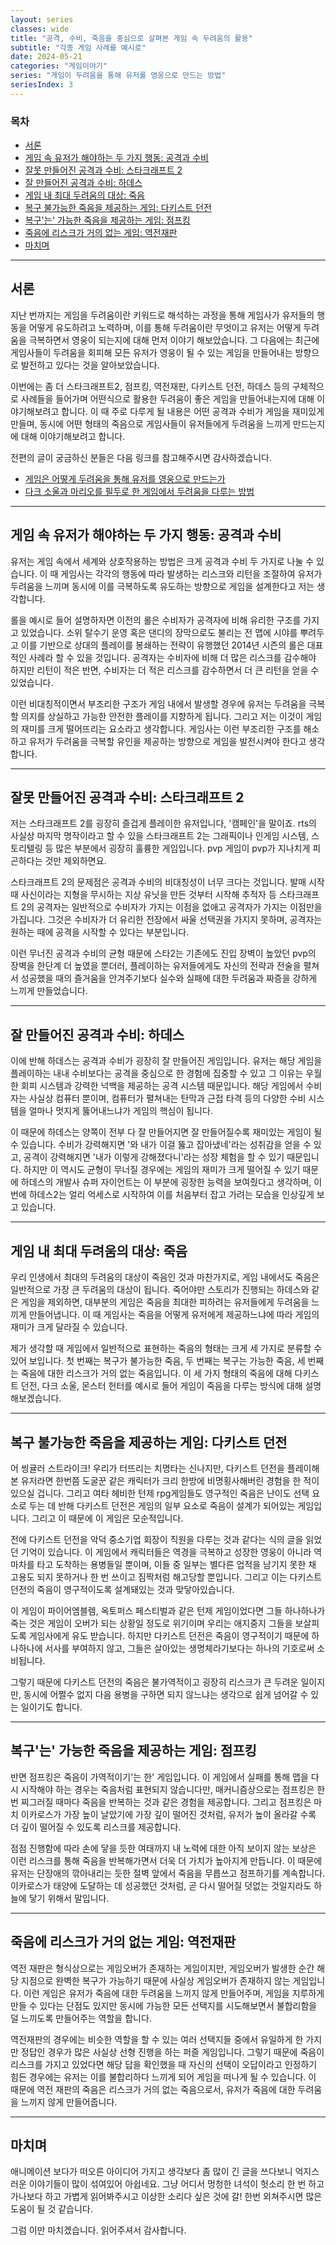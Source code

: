 ```yaml
---
layout: series
classes: wide
title: "공격, 수비, 죽음을 중심으로 살펴본 게임 속 두려움의 활용"
subtitle: "각종 게임 사례를 예시로"
date: 2024-05-21
categories: "게임이야기"
series: "게임이 두려움을 통해 유저를 영웅으로 만드는 방법"
seriesIndex: 3
---
```


### 목차

- [서론](#서론)
- [게임 속 유저가 해야하는 두 가지 행동: 공격과 수비](#게임-속-유저가-해야하는-두-가지-행동-공격과-수비)
- [잘못 만들어진 공격과 수비: 스타크래프트 2](#잘못-만들어진-공격과-수비-스타크래프트-2)
- [잘 만들어진 공격과 수비: 하데스](#잘-만들어진-공격과-수비-하데스)
- [게임 내 최대 두려움의 대상: 죽음](#게임-내-최대-두려움의-대상-죽음)
- [복구 불가능한 죽음을 제공하는 게임: 다키스트 던전](#복구-불가능한-죽음을-제공하는-게임-다키스트-던전)
- [복구'는' 가능한 죽음을 제공하는 게임: 점프킹](#복구는-가능한-죽음을-제공하는-게임-점프킹)
- [죽음에 리스크가 거의 없는 게임: 역전재판](#죽음에-리스크가-거의-없는-게임-역전재판)
- [마치며](#마치며)

---

## 서론

지난 번까지는 게임을 두려움이란 키워드로 해석하는 과정을 통해 게임사가 유저들의 행동을 어떻게 유도하려고 노력하며,
이를 통해 두려움이란 무엇이고 유저는 어떻게 두려움을 극복하면서 영웅이 되는지에 대해 먼저 이야기 해보았습니다.
그 다음에는 최근에 게임사들이 두려움을 회피해 모든 유저가 영웅이 될 수 있는 게임을 만들어내는 방향으로 발전하고
있다는 것을 알아보았습니다.

이번에는 좀 더 스타크래프트2, 점프킹, 역전재판, 다키스트 던전, 하데스 등의 구체적으로 사례들을 들어가며
어떤식으로 활용한 두려움이 좋은 게임을 만들어내는지에 대해 이야기해보려고 합니다. 이 때 주로 다루게 될 내용은
어떤 공격과 수비가 게임을 재미있게 만들며, 동시에 어떤 형태의 죽음으로 게임사들이 유저들에게 두려움을 느끼게
만드는지에 대해 이야기해보려고 합니다.

전편의 글이 궁금하신 분들은 다음 링크를 참고해주시면 감사하겠습니다.

- [게임은 어떻게 두려움을 통해 유저를 영웅으로 만드는가](https://kaestro.github.io/%EA%B2%8C%EC%9E%84%EC%9D%B4%EC%95%BC%EA%B8%B0/2024/05/18/%EA%B2%8C%EC%9E%84%EC%97%90%EC%84%9C-%EB%B3%BC-%EC%88%98-%EC%9E%88%EB%8A%94-%EB%91%90%EB%A0%A4%EC%9B%80%EC%9D%98-%ED%99%9C%EC%9A%A9.html)
- [다크 소울과 마리오를 필두로 한 게임에서 두려움을 다루는 방법](https://kaestro.github.io/%EA%B2%8C%EC%9E%84%EC%9D%B4%EC%95%BC%EA%B8%B0/2024/05/19/%EA%B2%8C%EC%9E%84%EC%97%90%EC%84%9C-%EB%B3%BC-%EC%88%98-%EC%9E%88%EB%8A%94-%EB%91%90%EB%A0%A4%EC%9B%80%EC%9D%98-%ED%99%9C%EC%9A%A9.html)

---

## 게임 속 유저가 해야하는 두 가지 행동: 공격과 수비

유저는 게임 속에서 세계와 상호작용하는 방법은 크게 공격과 수비 두 가지로 나눌 수 있습니다. 이 때 게임사는
각각의 행동에 따라 발생하는 리스크와 리턴을 조절하여 유저가 두려움을 느끼며 동시에 이를 극복하도록 유도하는
방향으로 게임을 설계한다고 저는 생각합니다.

롤을 예시로 들어 설명하자면 이전의 롤은 수비자가 공격자에 비해 유리한 구조를 가지고 있었습니다. 소위 탈수기 운영
혹은 댄디의 장막으로도 불리는 전 맵에 시야를 뿌려두고 이를 기반으로 상대의 플레이를 봉쇄하는 전략이 유행했던
2014년 시즌의 롤은 대표적인 사례라 할 수 있을 것입니다. 공격자는 수비자에 비해 더 많은 리스크를 감수해야 하지만
리턴이 적은 반면, 수비자는 더 적은 리스크를 감수하면서 더 큰 리턴을 얻을 수 있었습니다.

이런 비대칭적이면서 부조리한 구조가 게임 내에서 발생할 경우에 유저는 두려움을 극복할 의지를 상실하고 가능한
안전한 플레이를 지향하게 됩니다. 그리고 저는 이것이 게임의 재미를 크게 떨어뜨리는 요소라고 생각합니다. 게임사는
이런 부조리한 구조를 해소하고 유저가 두려움을 극복할 유인을 제공하는 방향으로 게임을 발전시켜야 한다고 생각합니다.

---

## 잘못 만들어진 공격과 수비: 스타크래프트 2

저는 스타크래프트 2를 굉장히 즐겁게 플레이한 유저입니다, '캠페인'을 말이죠. rts의 사실상 마지막 명작이라고 할
수 있을 스타크래프트 2는 그래픽이나 인게임 시스템, 스토리텔링 등 많은 부분에서 굉장히 훌륭한 게임입니다. pvp
게임이 pvp가 지나치게 피곤하다는 것만 제외하면요.

스타크래프트 2의 문제점은 공격과 수비의 비대칭성이 너무 크다는 것입니다. 발매 시작 때 사신이라는 지형을 무시하는
지상 유닛을 만든 것부터 시작해 추적자 등 스타크래프트 2의 공격자는 일반적으로 수비자가 가지는 이점을 없애고 공격자가
가지는 이점만을 가집니다. 그것은 수비자가 더 유리한 전장에서 싸울 선택권을 가지지 못하며, 공격자는 원하는 때에
공격을 시작할 수 있다는 부분입니다.

이런 무너진 공격과 수비의 균형 때문에 스타2는 기존에도 진입 장벽이 높았던 pvp의 장벽을 한단계 더 높였을 뿐더러,
플레이하는 유저들에게도 자신의 전략과 전술을 펼쳐서 성공했을 때의 즐거움을 안겨주기보다 실수와 실패에 대한
두려움과 짜증을 강하게 느끼게 만들었습니다.

---

## 잘 만들어진 공격과 수비: 하데스

이에 반해 하데스는 공격과 수비가 굉장히 잘 만들어진 게임입니다. 유저는 해당 게임을 플레이하는 내내 수비보다는
공격을 중심으로 한 경험에 집중할 수 있고 그 이유는 우월한 회피 시스템과 강력한 넉백을 제공하는 공격 시스템
때문입니다. 해당 게임에서 수비자는 사실상 컴퓨터 뿐이며, 컴퓨터가 펼쳐내는 탄막과 근접 타격 등의 다양한 수비
시스템을 얼마나 멋지게 뚫어내느냐가 게임의 핵심이 됩니다.

이 때문에 하데스는 양쪽이 전부 다 잘 만들어지면 잘 만들어질수록 재미있는 게임이 될 수 있습니다. 수비가 강력해지면
'와 내가 이걸 뚫고 잡아냈네'라는 성취감을 얻을 수 있고, 공격이 강력해지면 '내가 이렇게 강해졌다니'라는 성장 체험을
할 수 있기 때문입니다. 하지만 이 역시도 균형이 무너질 경우에는 게임의 재미가 크게 떨어질 수 있기 때문에 하데스의
개발사 슈퍼 자이언트는 이 부분에 굉장한 능력을 보여줬다고 생각하며, 이번에 하데스2는 얼리 억세스로 시작하여 이를
처음부터 잡고 가려는 모습을 인상깊게 보고 있습니다.

---

## 게임 내 최대 두려움의 대상: 죽음

우리 인생에서 최대의 두려움의 대상이 죽음인 것과 마찬가지로, 게임 내에서도 죽음은 일반적으로 가장 큰 두려움의
대상이 됩니다. 죽어야만 스토리가 진행되는 하데스와 같은 게임을 제외하면, 대부분의 게임은 죽음을 최대한 피하려는
유저들에게 두려움을 느끼게 만들어냅니다. 이 때 게임사는 죽음을 어떻게 유저에게 제공하느냐에 따라 게임의 재미가
크게 달라질 수 있습니다.

제가 생각할 때 게임에서 일반적으로 표현하는 죽음의 형태는 크게 세 가지로 분류할 수 있어 보입니다. 첫 번째는 복구가
불가능한 죽음, 두 번째는 복구는 가능한 죽음, 세 번째는 죽음에 대한 리스크가 거의 없는 죽음입니다. 이 세 가지 형태의
죽음에 대해 다키스트 던전, 다크 소울, 몬스터 헌터를 예시로 들어 게임이 죽음을 다루는 방식에 대해 설명해보겠습니다.

---

## 복구 불가능한 죽음을 제공하는 게임: 다키스트 던전

어 씽귤러 스트라이크! 우리가 터뜨리는 치명타는 신나지만, 다키스트 던전을 플레이해본 유저라면 한번쯤 도굴꾼
같은 캐릭터가 크리 한방에 비명횡사해버린 경험을 한 적이 있으실 겁니다. 그리고 여타 헤비한 턴제 rpg게임들도
영구적인 죽음은 난이도 선택 요소로 두는 데 반해 다키스트 던전은 게임의 일부 요소로 죽음이 설계가 되어있는
게임입니다. 그리고 이 때문에 이 게임은 모순적입니다.

전에 다키스트 던전을 악덕 중소기업 회장이 직원을 다루는 것과 같다는 식의 글을 읽었던 기억이 있습니다. 이 게임에서
캐릭터들은 역경을 극복하고 성장한 영웅이 아니라 역마차를 타고 도착하는 용병들일 뿐이며, 이들 중 일부는 별다른
업적을 남기지 못한 채 고용도 되지 못하거나 한 번 쓰이고 짐짝처럼 해고당할 뿐입니다. 그리고 이는 다키스트 던전의
죽음이 영구적이도록 설계돼있는 것과 맞닿아있습니다.

이 게임이 파이어엠블렘, 옥토퍼스 페스티벌과 같은 턴제 게임이었다면 그들 하나하나가 죽는 것은 게임이 오버가 되는
상황일 정도로 위기이며 우리는 애지중지 그들을 보살피도록 게임사에게 유도 받습니다. 하지만 다키스트 던전은 죽음이
영구적이기 때문에 하나하나에 서사를 부여하지 않고, 그들은 살아있는 생명체라기보다는 하나의 기호로써 소비됩니다.

그렇기 때문에 다키스트 던전의 죽음은 불가역적이고 굉장히 리스크가 큰 두려운 일이지만, 동시에 어쩔수 없지 다음
용병을 구하면 되지 않느냐는 생각으로 쉽게 넘어갈 수 있는 일이기도 합니다.

---

## 복구'는' 가능한 죽음을 제공하는 게임: 점프킹

반면 점프킹은 죽음이 가역적이기'는 한' 게임입니다. 이 게임에서 실패를 통해 맵을 다시 시작해야 하는 경우는 죽음처럼
표현되지 않습니다만, 매커니즘상으로는 점프킹은 한번 찌그러질 때마다 죽음을 반복하는 것과 같은 경험을 제공합니다.
그리고 점프킹은 마치 이카로스가 가장 높이 날았기에 가장 깊이 떨어진 것처럼, 유저가 높이 올라갈 수록 더 깊이 떨어질
수 있도록 리스크를 제공합니다.

점점 진행함에 따라 손에 닿을 듯한 여태까지 내 노력에 대한 아직 보이지 않는 보상은 이런 리스크를 통해 죽음을 반복해가면서
더욱 더 가치가 높아지게 만듭니다. 이 때문에 유저는 단장애의 깎아내리는 듯한 절벽 앞에서 죽음을 무릅쓰고 점프하기를
계속합니다. 이카로스가 태양에 도달하는 데 성공했던 것처럼, 곧 다시 떨어질 덧없는 것일지라도 하늘에 닿기 위해서 말입니다.

---

## 죽음에 리스크가 거의 없는 게임: 역전재판

역전 재판은 형식상으로는 게임오버가 존재하는 게임이지만, 게임오버가 발생한 순간 해당 지점으로 완벽한 복구가
가능하기 때문에 사실상 게임오버가 존재하지 않는 게임입니다. 이런 게임은 유저가 죽음에 대한 두려움을 느끼지 않게
만들어주며, 게임을 지루하게 만들 수 있다는 단점도 있지만 동시에 가능한 모든 선택지를 시도해보면서 불합리함을
덜 느끼도록 만들어주는 역할을 합니다.

역전재판의 경우에는 비슷한 역할을 할 수 있는 여러 선택지들 중에서 유일하게 한 가지만 정답인 경우가 많은 사실상
선형 진행을 하는 퍼즐 게임입니다. 그렇기 때문에 죽음이 리스크를 가지고 있었다면 해당 답을 확인했을 때 자신의 선택이
오답이라고 인정하기 힘든 경우에는 유저는 이를 불합리하다 느끼게 되어 게임을 떠나게 될 수 있습니다. 이 때문에
역전 재판의 죽음은 리스크가 거의 없는 죽음으로서, 유저가 죽음에 대한 두려움을 느끼지 않게 만들어줍니다.

---

## 마치며

애니메이션 보다가 떠오른 아이디어 가지고 생각보다 좀 많이 긴 글을 쓰다보니 억지스러운 이야기들이 많이 섞여있어
아쉽네요. 그냥 어디서 멍청한 녀석이 헛소리 한 번 하고 가나보다 하고 가볍게 읽어봐주시고 이상한 소리다 싶은 것에
갈! 한번 외쳐주시면 많은 도움이 될 것 같습니다.

그럼 이만 마치겠습니다. 읽어주셔서 감사합니다.

